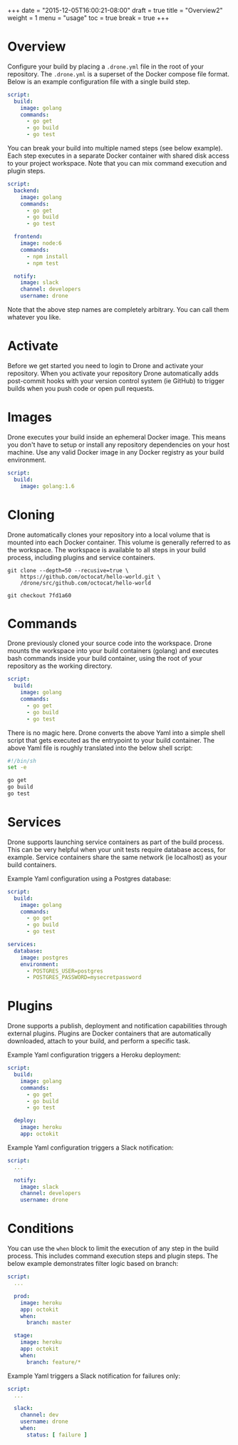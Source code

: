 +++
date = "2015-12-05T16:00:21-08:00"
draft = true
title = "Overview2"
weight = 1
menu = "usage"
toc = true
break = true
+++

# Overview

Configure your build by placing a `.drone.yml` file in the root of your repository. The `.drone.yml` is a superset of the Docker compose file format. Below is an example configuration file with a single build step.

```yaml
script:
  build:
    image: golang
    commands:
      - go get
      - go build
      - go test
```

You can break your build into multiple named steps (see below example). Each step executes in a separate Docker container with shared disk access to your project workspace. Note that you can mix command execution and plugin steps.

```yaml
script:
  backend:
    image: golang
    commands:
      - go get
      - go build
      - go test

  frontend:
    image: node:6
    commands:
      - npm install
      - npm test

  notify:
    image: slack
    channel: developers
    username: drone
```

Note that the above step names are completely arbitrary. You can call them whatever you like.

# Activate

Before we get started you need to login to Drone and activate your repository. When you activate your repository Drone automatically adds post-commit hooks with your version control system (ie GitHub) to trigger builds when you push code or open pull requests.

# Images

Drone executes your build inside an ephemeral Docker image. This means you don't have to setup or install any repository dependencies on your host machine. Use any valid Docker image in any Docker registry as your build environment.

```yaml
script:
  build:
    image: golang:1.6
```

# Cloning

Drone automatically clones your repository into a local volume that is mounted into each Docker container. This volume is generally referred to as the workspace. The workspace is available to all steps in your build process, including plugins and service containers.

```
git clone --depth=50 --recusive=true \
    https://github.com/octocat/hello-world.git \
    /drone/src/github.com/octocat/hello-world

git checkout 7fd1a60
```

# Commands

Drone previously cloned your source code into the workspace. Drone mounts the workspace into your build containers (golang) and executes bash commands inside your build container, using the root of your repository as the working directory.

```yaml
script:
  build:
    image: golang
    commands:
      - go get
      - go build
      - go test
```

There is no magic here. Drone converts the above Yaml into a simple shell script that gets executed as the entrypoint to your build container. The above Yaml file is roughly translated into the below shell script:

```sh
#!/bin/sh
set -e

go get
go build
go test
```

# Services

Drone supports launching service containers as part of the build process. This can be very helpful when your unit tests require database access, for example. Service containers share the same network (ie localhost) as your build containers.

Example Yaml configuration using a Postgres database:

```yaml
script:
  build:
    image: golang
    commands:
      - go get
      - go build
      - go test

services:
  database:
    image: postgres
    environment:
      - POSTGRES_USER=postgres
      - POSTGRES_PASSWORD=mysecretpassword
```

# Plugins

Drone supports a publish, deployment and notification capabilities through external plugins. Plugins are Docker containers that are automatically downloaded, attach to your build, and perform a specific task.

Example Yaml configuration triggers a Heroku deployment:

```yaml
script:
  build:
    image: golang
    commands:
      - go get
      - go build
      - go test

  deploy:
    image: heroku
    app: octokit
```

Example Yaml configuration triggers a Slack notification:

```yaml
script:
  ...

  notify:
    image: slack
    channel: developers
    username: drone
```

# Conditions

You can use the `when` block to limit the execution of any step in the build process. This includes command execution steps and plugin steps. The below example demonstrates filter logic based on branch:

```yaml
script:
  ...

  prod:
    image: heroku
    app: octokit
    when:
      branch: master

  stage:
    image: heroku
    app: octokit
    when:
      branch: feature/*
```

Example Yaml triggers a Slack notification for failures only:

```yaml
script:
  ...

  slack:
    channel: dev
    username: drone
    when:
      status: [ failure ]
```
